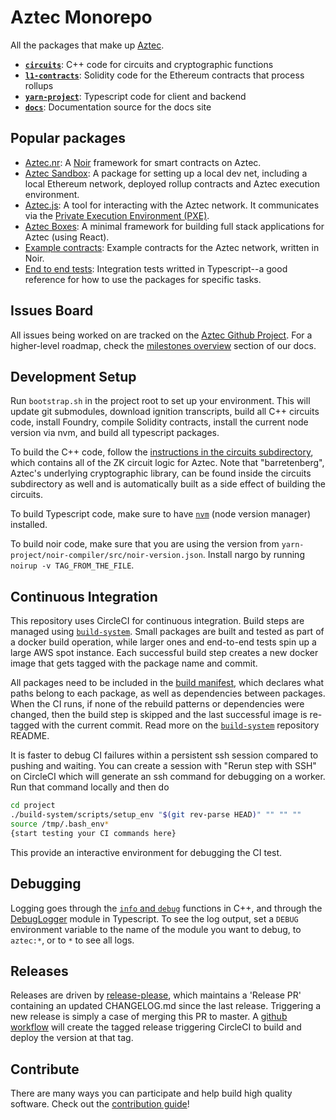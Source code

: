 # Aztec Monorepo

All the packages that make up [Aztec](https://docs.aztec.network).

- [**`circuits`**](/circuits): C++ code for circuits and cryptographic functions
- [**`l1-contracts`**](/l1-contracts): Solidity code for the Ethereum contracts that process rollups
- [**`yarn-project`**](/yarn-project): Typescript code for client and backend
- [**`docs`**](/docs): Documentation source for the docs site

## Popular packages

- [Aztec.nr](./yarn-project/aztec-nr/): A [Noir](https://noir-lang.org) framework for smart contracts on Aztec.
- [Aztec Sandbox](./yarn-project/aztec-sandbox/): A package for setting up a local dev net, including a local Ethereum network, deployed rollup contracts and Aztec execution environment.
- [Aztec.js](./yarn-project/aztec.js/): A tool for interacting with the Aztec network. It communicates via the [Private Execution Environment (PXE)](./yarn-project/pxe/).
- [Aztec Boxes](./yarn-project/boxes/): A minimal framework for building full stack applications for Aztec (using React).
- [Example contracts](./yarn-project/noir-contracts/): Example contracts for the Aztec network, written in Noir.
- [End to end tests](./yarn-project/end-to-end/): Integration tests writted in Typescript--a good reference for how to use the packages for specific tasks.

## Issues Board

All issues being worked on are tracked on the [Aztec Github Project](https://github.com/orgs/AztecProtocol/projects/22). For a higher-level roadmap, check the [milestones overview](https://docs.aztec.network/aztec/milestones) section of our docs.

## Development Setup

Run `bootstrap.sh` in the project root to set up your environment. This will update git submodules, download ignition transcripts, build all C++ circuits code, install Foundry, compile Solidity contracts, install the current node version via nvm, and build all typescript packages.

To build the C++ code, follow the [instructions in the circuits subdirectory](./circuits/README.md), which contains all of the ZK circuit logic for Aztec. Note that "barretenberg", Aztec's underlying cryptographic library, can be found inside the circuits subdirectory as well and is automatically built as a side effect of building the circuits.

To build Typescript code, make sure to have [`nvm`](https://github.com/nvm-sh/nvm) (node version manager) installed.

To build noir code, make sure that you are using the version from `yarn-project/noir-compiler/src/noir-version.json`.
Install nargo by running `noirup -v TAG_FROM_THE_FILE`.

## Continuous Integration

This repository uses CircleCI for continuous integration. Build steps are managed using [`build-system`](https://github.com/AztecProtocol/build-system). Small packages are built and tested as part of a docker build operation, while larger ones and end-to-end tests spin up a large AWS spot instance. Each successful build step creates a new docker image that gets tagged with the package name and commit.

All packages need to be included in the [build manifest](`build_manifest.json`), which declares what paths belong to each package, as well as dependencies between packages. When the CI runs, if none of the rebuild patterns or dependencies were changed, then the build step is skipped and the last successful image is re-tagged with the current commit. Read more on the [`build-system`](https://github.com/AztecProtocol/build-system) repository README.

It is faster to debug CI failures within a persistent ssh session compared to pushing and waiting.  You can create a session with "Rerun step with SSH" on CircleCI which will generate an ssh command for debugging on a worker.  Run that command locally and then do
```bash
cd project
./build-system/scripts/setup_env "$(git rev-parse HEAD)" "" "" ""
source /tmp/.bash_env*
{start testing your CI commands here}
```
This provide an interactive environment for debugging the CI test.

## Debugging

Logging goes through the [`info` and `debug`](barretenberg/cpp/src/barretenberg/common/log.hpp) functions in C++, and through the [DebugLogger](yarn-project/foundation/src/log/debug.ts) module in Typescript. To see the log output, set a `DEBUG` environment variable to the name of the module you want to debug, to `aztec:*`, or to `*` to see all logs.

## Releases

Releases are driven by [release-please](https://github.com/googleapis/release-please), which maintains a 'Release PR' containing an updated CHANGELOG.md since the last release. Triggering a new release is simply a case of merging this PR to master. A [github workflow](./.github/workflows/release_please.yml) will create the tagged release triggering CircleCI to build and deploy the version at that tag.

## Contribute

There are many ways you can participate and help build high quality software. Check out the [contribution guide](CONTRIBUTING.md)!
